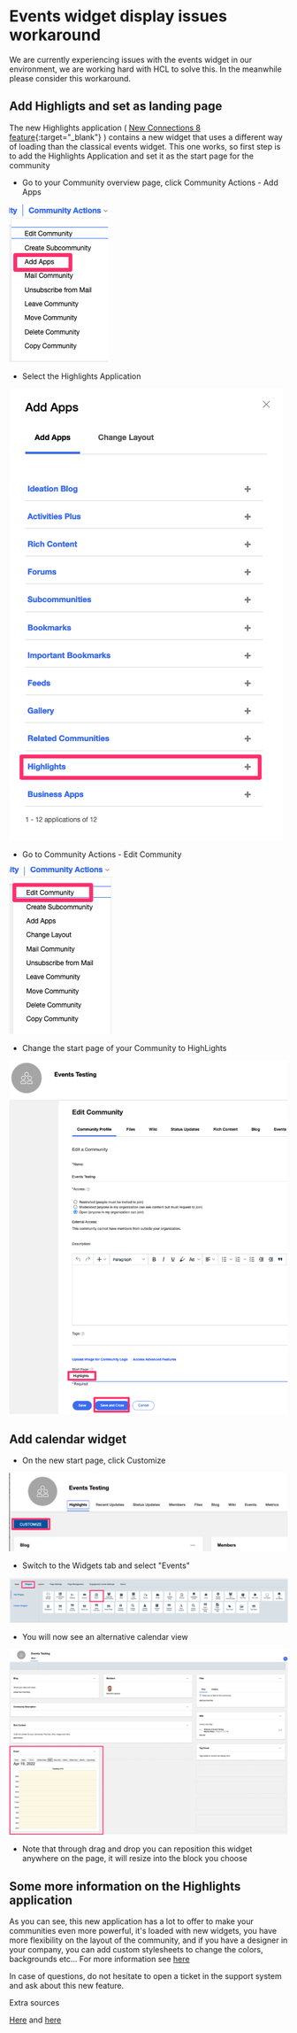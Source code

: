 # Events widget display issues workaround

We are currently experiencing issues with the events widget in our environment, we are working hard with HCL to solve this. In the meanwhile please consider this workaround.

## Add Highligts and set as landing page

The new Highlights application ( [New Connections 8 feature](https://docs.st.collab.cloud/admin/hc7/highlights/){:target="_blank"} ) contains a new widget that uses a different way of loading than the classical events widget. This one works, so first step is to add the Highlights Application and set it as the start page for the community

- Go to your Community overview page, click Community Actions - Add Apps

![Add Apps](/assets/images/help/Add_Apps.png)

- Select the Highlights Application

![Highlights](/assets/images/help/Highlights.png)

- Go to Community Actions - Edit Community

![Edit Community](/assets/images/help/Edit_Community.png)

- Change the start page of your Community to HighLights

![Start Page](/assets/images/help/StartPage.png)

## Add calendar widget

- On the new start page, click Customize

![Customize](/assets/images/help/Customize.png)

- Switch to the Widgets tab and select "Events"

![Events](/assets/images/help/Widgets.png)

- You will now see an alternative calendar view

![Calendar View](/assets/images/help/Event_Calendar.png)

- Note that through drag and drop you can reposition this widget anywhere on the page, it will resize into the block you choose

## Some more information on the Highlights application

As you can see, this new application has a lot to offer to make your communities even more powerful, it's loaded with new widgets, you have more flexibility on the layout of the community, and if you have a designer in your company, you can add custom stylesheets to change the colors, backgrounds etc... 
For more information see [here](https://docs.st.collab.cloud/admin/hc7/highlights/)

In case of questions, do not hesitate to open a ticket in the support system and ask about this new feature.

Extra sources

[Here](https://help.hcltechsw.com/connections/v7/user/communities/c_com_highlights_widgets.html) and [here](https://help.hcltechsw.com/connections/v7/user/communities/c_com_config_highlights_widget.html)
